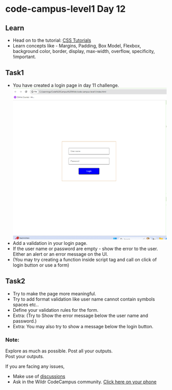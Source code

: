 # code-campus-level1 Day 12

## Learn
- Head on to the tutorial: [CSS Tutorials](https://www.w3schools.com/css/)
- Learn concepts like - Margins, Padding, Box Model, Flexbox, background color, border, display, max-width, overflow, specificity, !important.

## Task1
- You have created a login page in day 11 challenge.
![Sample](sample-login-page.png)
- Add a validation in your login page.
- If the user name or password are empty - show the error to the user. Either an alert or an error message on the UI.
- (You may try creating a function inside script tag and call on click of login button or use a form)

## Task2
- Try to make the page more meaningful.
- Try to add format validation like user name cannot contain symbols spaces etc..
- Define your validation rules for the form.
- Extra: (Try to Show the error message below the user name and password.)
- Extra: You may also try to show a message below the login button.

### Note:
Explore as much as possible. Post all your outputs.    
Post your outputs.    

If you are facing any issues, 
- Make use of [discussions](https://github.com/kfuture2024/code-campus-level1/discussions/13) 
- Ask in the Wildr CodeCampus community. 
[Click here on your phone](https://wildr.com/invite/ioaN)
